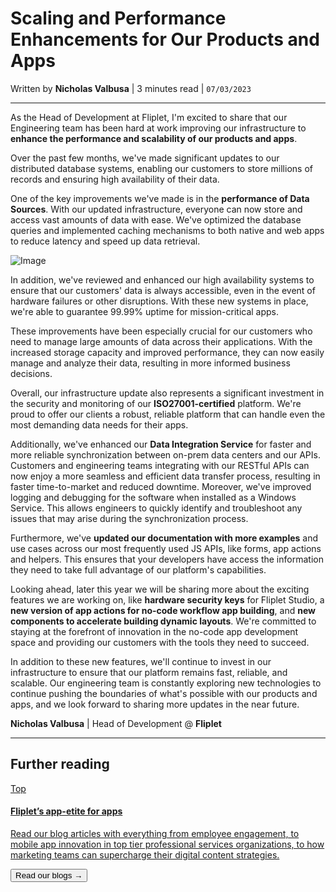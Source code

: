 # Scaling and Performance Enhancements for Our Products and Apps

Written by **Nicholas Valbusa** | 3 minutes read | `07/03/2023`

---

As the Head of Development at Fliplet, I'm excited to share that our Engineering team has been hard at work improving our infrastructure to **enhance the performance and scalability of our products and apps**.

Over the past few months, we've made significant updates to our distributed database systems, enabling our customers to store millions of records and ensuring high availability of their data.

One of the key improvements we've made is in the **performance of Data Sources**. With our updated infrastructure, everyone can now store and access vast amounts of data with ease. We've optimized the database queries and implemented caching mechanisms to both native and web apps to reduce latency and speed up data retrieval.

![Image](/assets/img/blog-2.png)

In addition, we've reviewed and enhanced our high availability systems to ensure that our customers' data is always accessible, even in the event of hardware failures or other disruptions. With these new systems in place, we're able to guarantee 99.99% uptime for mission-critical apps.

These improvements have been especially crucial for our customers who need to manage large amounts of data across their applications. With the increased storage capacity and improved performance, they can now easily manage and analyze their data, resulting in more informed business decisions.

Overall, our infrastructure update also represents a significant investment in the security and monitoring of our **ISO27001-certified** platform. We're proud to offer our clients a robust, reliable platform that can handle even the most demanding data needs for their apps.

Additionally, we've enhanced our **Data Integration Service** for faster and more reliable synchronization between on-prem data centers and our APIs. Customers and engineering teams integrating with our RESTful APIs can now enjoy a more seamless and efficient data transfer process, resulting in faster time-to-market and reduced downtime. Moreover, we've improved logging and debugging for the software when installed as a Windows Service. This allows engineers to quickly identify and troubleshoot any issues that may arise during the synchronization process.

Furthermore, we've **updated our documentation with more examples** and use cases across our most frequently used JS APIs, like forms, app actions and helpers. This ensures that your developers have access the information they need to take full advantage of our platform's capabilities.

Looking ahead, later this year we will be sharing more about the exciting features we are working on, like **hardware security keys** for Fliplet Studio, a **new version of app actions for no-code workflow app building**, and **new components to accelerate building dynamic layouts**. We're committed to staying at the forefront of innovation in the no-code app development space and providing our customers with the tools they need to succeed.

In addition to these new features, we'll continue to invest in our infrastructure to ensure that our platform remains fast, reliable, and scalable. Our engineering team is constantly exploring new technologies to continue pushing the boundaries of what's possible with our products and apps, and we look forward to sharing more updates in the near future.

**Nicholas Valbusa** | Head of Development @ **Fliplet**

---

## Further reading

<section class="blocks alt">
  <a class="bl two" href="https://fliplet.com/blogs/">
    <div>
      <span class="pin">Top</span>
      <h4>Fliplet’s app-etite for apps</h4>
      <p>Read our blog articles with everything from employee engagement, to mobile app innovation in top tier professional services organizations, to how marketing teams can supercharge their digital content strategies.</p>
      <button>Read our blogs &rarr;</button>
    </div>
  </a>
</section>

<style>
  #toc { display: none !important }
</style>
